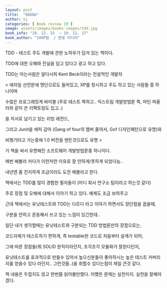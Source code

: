 ```yaml
---
layout: post
title:  "bbbbb"
author: kj
categories: [ Book review 19 ]
image: assets/images/books-images/tdd.jpg
book_info: "19. 12. 15  ~ 19. 12. 17"
book_author: "10XP팀  / 한빛 미디어"
---
```

TDD - 테스트 주도 개발에 관한 노하우가 담겨 있는 책이다.

TDD에 대한 오해와 진실을 담고 있다고 광고 하고 있다.

TDD는 아는사람은 알다시피 Kent Beck이라는 전설적인 개발자

< 애자일 선언문에 명단으로도 들어있고, XP를 창시하고 주도 하고 있는 사람들 중 하나이며

수많은 프로그래밍계 바이블 (주로 테스트 쪽하고.. 익스트림 개발방법론 쪽, 마틴 파울러와 같이 쓴 리팩토링도 있고..)

을 저서로 남기고 있는 리빙 레전드,

그리고 Junit을 에릭 감마 (Gang of four의 멤버 줄여서, Gof 디자인패턴으로 유명)와

비행기타고 가는중에 1.0 버전을 맨든것으로도 유명 >

가 책을 써서 유명해진 소프트웨어 개발방법론중 하나이다.

매번 해볼라 카다가 이런저런 이유로 잘 안하게/못하게 되었다능..

내년엔 좀 진지하게 조금이라도 도전 해볼라고 한다.

책에서는 TDD를 많이 경험한 필자들이 (어디 회사 연구소 팀이라고 하는것 같다)

주로 장점 및 오해에 대해서 이야기 하고 있다. 예제도 조금 보여주고

근데 책에서는 유닛테스트와 TDD는 다르다 라고 이야기 하면서도 장단점을 꼽을때,

구분을 안하고 혼동해서 쓰고 있는 느낌이 있긴한데..

일단 내가 생각할때는 유닛테스트와 구분되는 TDD 방법론만의 장점으로는,

코드자체가 테스트하기 편하게, 즉 testable한 코드로 처음부터 설계가 되어,

그에 따른 장점들(뭐 SOLID 원칙이라던지, 조각조각 모듈화가 잘된다던지,

유닛테스트를 효과적으로 만들수 있어서 높으신분들이 좋아하시는 높은 테스트 커버리지를 얻을수 있다 라던지.. 그런것들..)을 취할수 있다는점이 제일 큰것 같다.

책 내용은 두껍지도 않고 한번쯤 읽어볼만했다. 어쨌든 문제는 실천이지. 실천을 잘해야 겠다.
